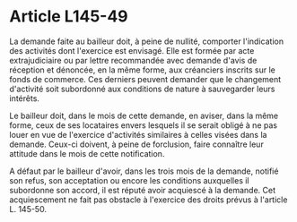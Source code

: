 # Article L145-49

La demande faite au bailleur doit, à peine de nullité, comporter l'indication des activités dont l'exercice est envisagé. Elle est formée par acte extrajudiciaire ou par lettre recommandée avec demande d'avis de réception et dénoncée, en la même forme, aux créanciers inscrits sur le fonds de commerce. Ces derniers peuvent demander que le changement d'activité soit subordonné aux conditions de nature à sauvegarder leurs intérêts.

Le bailleur doit, dans le mois de cette demande, en aviser, dans la même forme, ceux de ses locataires envers lesquels il se serait obligé à ne pas louer en vue de l'exercice d'activités similaires à celles visées dans la demande. Ceux-ci doivent, à peine de forclusion, faire connaître leur attitude dans le mois de cette notification.

A défaut par le bailleur d'avoir, dans les trois mois de la demande, notifié son refus, son acceptation ou encore les conditions auxquelles il subordonne son accord, il est réputé avoir acquiescé à la demande. Cet acquiescement ne fait pas obstacle à l'exercice des droits prévus à l'article L. 145-50.
